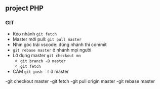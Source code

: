 <h2> project PHP </h2>

### GIT
  - Kéo nhánh `git fetch`
  - Master mới pull: `git pull master`
  - Nhìn góc trái vscode: đúng nhánh thì commit
  - `git rebase master` ở nhánh mọi người
  - Lỡ đụng master `git checkout mn`
    - `git branch -D master`
    - `git fetch`
  - CẤM `git push -f` ở master

-git checkout master
-git fetch
-git pull origin master 
-git rebase master
